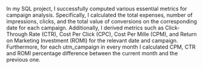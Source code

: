 In my SQL project, I successfully computed various essential metrics for campaign analysis. Specifically, I calculated the total expenses, number of impressions, clicks, and the total value of conversions on the corresponding date for each campaign. Additionally, I derived metrics such as Click-Through Rate (CTR), Cost Per Click (CPC), Cost Per Mille (CPM), and Return on Marketing Investment (ROMI) for the relevant date and campaign. Furthermore, for each utm_campaign in every month I calculated CPM, CTR and ROMI percentage difference between the current month and the previous one.

